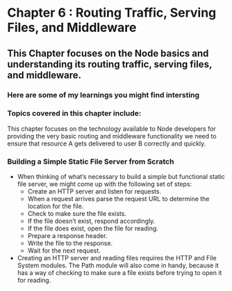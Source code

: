 # Chapter 6 : Routing Traffic, Serving Files, and Middleware

## This Chapter focuses on the Node basics and understanding its routing traffic, serving files, and middleware.

### Here are some of my learnings you might find intersting

### Topics covered in this chapter include:

This chapter focuses on the technology available to Node developers for providing the very basic routing and middleware functionality we need to ensure that resource A gets delivered to user B correctly and quickly.

### Building a Simple Static File Server from Scratch

- When thinking of what’s necessary to build a simple but functional static file server, we might come up with the following set of steps:
    - Create an HTTP server and listen for requests.
    - When a request arrives parse the request URL to determine the location for the file.
    - Check to make sure the file exists.
    - If the file doesn’t exist, respond accordingly.
    - If the file does exist, open the file for reading.
    - Prepare a response header.
    - Write the file to the response.
    - Wait for the next request.
- Creating an HTTP server and reading files requires the HTTP and File System modules. The Path module will also come in handy, because it has a way of checking to make sure a file exists before trying to open it for reading.
